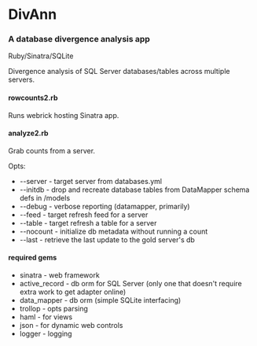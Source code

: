 # DivAnn

### A database divergence analysis app

Ruby/Sinatra/SQLite

Divergence analysis of SQL Server databases/tables across multiple servers.

#### rowcounts2.rb

Runs webrick hosting Sinatra app.

#### analyze2.rb

Grab counts from a server. 

Opts: 

- --server - target server from databases.yml
- --initdb - drop and recreate database tables from DataMapper schema defs in /models
- --debug - verbose reporting (datamapper, primarily)
- --feed - target refresh feed for a server
- --table - target refresh a table for a server
- --nocount - initialize db metadata without running a count
- --last - retrieve the last update to the gold server's db

#### required gems

- sinatra - web framework
- active_record - db orm for SQL Server (only one that doesn't require extra work to get adapter online)
- data_mapper - db orm (simple SQLite interfacing)
- trollop - opts parsing
- haml - for views
- json - for dynamic web controls
- logger - logging